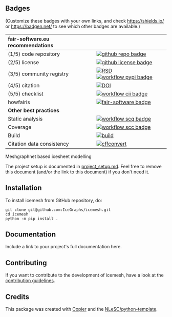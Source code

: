 ## Badges

(Customize these badges with your own links, and check https://shields.io/ or https://badgen.net/ to see which other badges are available.)

| fair-software.eu recommendations | |
| :-- | :--  |
| (1/5) code repository              | [![github repo badge](https://img.shields.io/badge/github-repo-000.svg?logo=github&labelColor=gray&color=blue)](https://github.com/IceGraphs/icemesh) |
| (2/5) license                      | [![github license badge](https://img.shields.io/github/license/IceGraphs/icemesh)](https://github.com/IceGraphs/icemesh) |
| (3/5) community registry           | [![RSD](https://img.shields.io/badge/rsd-icemesh-00a3e3.svg)](https://www.research-software.nl/software/icemesh) [![workflow pypi badge](https://img.shields.io/pypi/v/icemesh.svg?colorB=blue)](https://pypi.python.org/project/icemesh/) |
| (4/5) citation                     | [![DOI](https://zenodo.org/badge/DOI/<replace-with-created-DOI>.svg)](https://doi.org/<replace-with-created-DOI>)|
| (5/5) checklist                    | [![workflow cii badge](https://bestpractices.coreinfrastructure.org/projects/<replace-with-created-project-identifier>/badge)](https://bestpractices.coreinfrastructure.org/projects/<replace-with-created-project-identifier>) |
| howfairis                          | [![fair-software badge](https://img.shields.io/badge/fair--software.eu-%E2%97%8F%20%20%E2%97%8F%20%20%E2%97%8F%20%20%E2%97%8F%20%20%E2%97%8B-yellow)](https://fair-software.eu) |
| **Other best practices**           | &nbsp; |
| Static analysis                    | [![workflow scq badge](https://sonarcloud.io/api/project_badges/measure?project=IceGraphs_icemesh&metric=alert_status)](https://sonarcloud.io/dashboard?id=IceGraphs_icemesh) |
| Coverage                           | [![workflow scc badge](https://sonarcloud.io/api/project_badges/measure?project=IceGraphs_icemesh&metric=coverage)](https://sonarcloud.io/dashboard?id=IceGraphs_icemesh) || Documentation                      | [![Documentation Status](https://readthedocs.org/projects/icemesh/badge/?version=latest)](https://icemesh.readthedocs.io/en/latest/?badge=latest) || **GitHub Actions**                 | &nbsp; |
| Build                              | [![build](https://github.com/IceGraphs/icemesh/actions/workflows/build.yml/badge.svg)](https://github.com/IceGraphs/icemesh/actions/workflows/build.yml) |
| Citation data consistency          | [![cffconvert](https://github.com/IceGraphs/icemesh/actions/workflows/cffconvert.yml/badge.svg)](https://github.com/IceGraphs/icemesh/actions/workflows/cffconvert.yml) || SonarCloud                         | [![sonarcloud](https://github.com/IceGraphs/icemesh/actions/workflows/sonarcloud.yml/badge.svg)](https://github.com/IceGraphs/icemesh/actions/workflows/sonarcloud.yml) |## How to use icemesh

Meshgraphnet based icesheet modelling

The project setup is documented in [project_setup.md](project_setup.md). Feel free to remove this document (and/or the link to this document) if you don't need it.

## Installation

To install icemesh from GitHub repository, do:

```console
git clone git@github.com:IceGraphs/icemesh.git
cd icemesh
python -m pip install .
```

## Documentation

Include a link to your project's full documentation here.

## Contributing

If you want to contribute to the development of icemesh,
have a look at the [contribution guidelines](CONTRIBUTING.md).

## Credits

This package was created with [Copier](https://github.com/copier-org/copier) and the [NLeSC/python-template](https://github.com/NLeSC/python-template).

